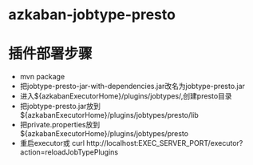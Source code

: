 # azkaban-jobtype-presto

# 插件部署步骤
- mvn package
- 把jobtype-presto-jar-with-dependencies.jar改名为jobtype-presto.jar
- 进入${azkabanExecutorHome}/plugins/jobtypes/,创建presto目录
- 把jobtype-presto.jar放到${azkabanExecutorHome}/plugins/jobtypes/presto/lib
- 把private.properties放到${azkabanExecutorHome}/plugins/jobtypes/presto
- 重启executor或 curl http://localhost:EXEC_SERVER_PORT/executor?action=reloadJobTypePlugins
